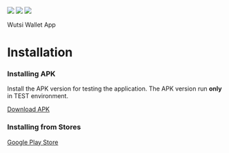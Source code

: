 [![](https://github.com/wutsi/wutsi_wallet/actions/workflows/master.yml/badge.svg)](https://github.com/wutsi/wutsi_wallet/actions/workflows/master.yml)
![](https://img.shields.io/badge/language-dart-darkblue.svg)
![](https://img.shields.io/badge/framework-flutter-darkblue.svg)

Wutsi Wallet App

# Installation

### Installing APK
Install the APK version for testing the application. The APK version run **only** in TEST environment.

[Download APK](https://int-wutsi.s3.amazonaws.com/releases/app.apk)

### Installing from Stores
[Google Play Store](https://play.google.com/store/apps/details?id=com.wutsi.wutsi_wallet)
